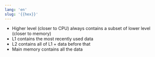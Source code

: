 ```yaml
---
lang: 'en'
slug: '{{hex}}'
---
```


- Higher level (closer to CPU) always contains a subset of lower level (closer to memory)
- L1 contains the most recently used data
- L2 contains all of L1 + data before that
- Main memory contains all the data
